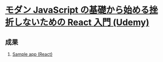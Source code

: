 # [モダン JavaScript の基礎から始める挫折しないための React 入門 (Udemy)](https://www.udemy.com/course/modern_javascipt_react_beginner/learn/lecture/21898948#overview)

## 成果

1. [Sample app (React)](https://52nq8j.csb.app/)
